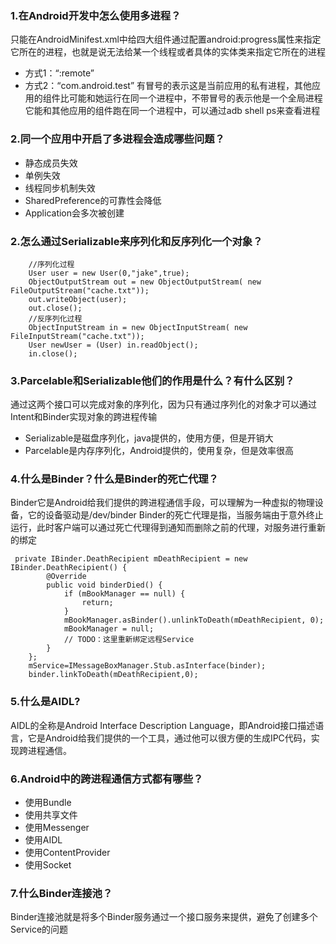 ### 1.在Android开发中怎么使用多进程？
只能在AndroidMinifest.xml中给四大组件通过配置android:progress属性来指定它所在的进程，也就是说无法给某一个线程或者具体的实体类来指定它所在的进程
* 方式1：“:remote”
* 方式2：“com.android.test”
有冒号的表示这是当前应用的私有进程，其他应用的组件比可能和她运行在同一个进程中，不带冒号的表示他是一个全局进程它能和其他应用的组件跑在同一个进程中，可以通过adb shell ps来查看进程
### 2.同一个应用中开启了多进程会造成哪些问题？
* 静态成员失效
* 单例失效
* 线程同步机制失效
* SharedPreference的可靠性会降低
* Application会多次被创建
### 2.怎么通过Serializable来序列化和反序列化一个对象？
```
    //序列化过程 
    User user = new User(0,"jake",true); 
    ObjectOutputStream out = new ObjectOutputStream( new FileOutputStream("cache.txt")); 
    out.writeObject(user); 
    out.close(); 
    //反序列化过程 
    ObjectInputStream in = new ObjectInputStream( new FileInputStream("cache.txt")); 
    User newUser = (User) in.readObject();
    in.close();
```
### 3.Parcelable和Serializable他们的作用是什么？有什么区别？
通过这两个接口可以完成对象的序列化，因为只有通过序列化的对象才可以通过Intent和Binder实现对象的跨进程传输
* Serializable是磁盘序列化，java提供的，使用方便，但是开销大
* Parcelable是内存序列化，Android提供的，使用复杂，但是效率很高
### 4.什么是Binder？什么是Binder的死亡代理？
Binder它是Android给我们提供的跨进程通信手段，可以理解为一种虚拟的物理设备，它的设备驱动是/dev/binder
Binder的死亡代理是指，当服务端由于意外终止运行，此时客户端可以通过死亡代理得到通知而删除之前的代理，对服务进行重新的绑定
```
 private IBinder.DeathRecipient mDeathRecipient = new IBinder.DeathRecipient() {
        @Override
        public void binderDied() {
            if (mBookManager == null) {
                return;
            }
            mBookManager.asBinder().unlinkToDeath(mDeathRecipient, 0);
            mBookManager = null;
            // TODO：这里重新绑定远程Service 
        }
    };
    mService=IMessageBoxManager.Stub.asInterface(binder);
    binder.linkToDeath(mDeathRecipient,0);
```
### 5.什么是AIDL?
AIDL的全称是Android Interface Description Language，即Android接口描述语言，它是Android给我们提供的一个工具，通过他可以很方便的生成IPC代码，实现跨进程通信。

### 6.Android中的跨进程通信方式都有哪些？
* 使用Bundle
* 使用共享文件
* 使用Messenger
* 使用AIDL
* 使用ContentProvider
* 使用Socket

### 7.什么Binder连接池？
Binder连接池就是将多个Binder服务通过一个接口服务来提供，避免了创建多个Service的问题

